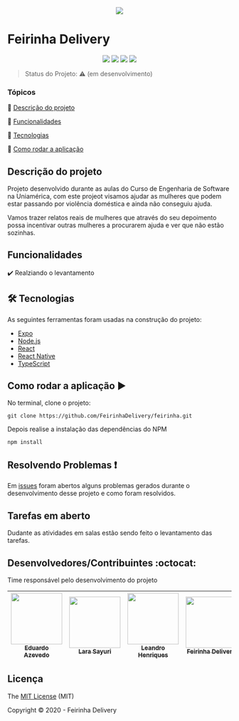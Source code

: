 <p align="center">
    <img src="https://avatars1.githubusercontent.com/u/73200568?s=400&u=bcfd0196d45d2c8ecc44129f0905f4e2d78a10cf&v=4" />
    <h1>Feirinha Delivery</h1>
</p>

<p align="center">
  <img src="https://img.shields.io/static/v1?label=react&message=framework&color=blue&style=for-the-badge&logo=REACT"/>
  <img src="http://img.shields.io/static/v1?label=License&message=MIT&color=green&style=for-the-badge"/>
  <img src="http://img.shields.io/static/v1?label=TESTES&message=%3E0&color=GREEN&style=for-the-badge"/>
  <img src="http://img.shields.io/static/v1?label=STATUS&message=EM%20DESENVOLVIMENTO&color=yellow&style=for-the-badge"/>
   
   
</p>


> Status do Projeto: :warning: (em desenvolvimento)

### Tópicos 

:small_blue_diamond: [Descrição do projeto](#descrição-do-projeto)

:small_blue_diamond: [Funcionalidades](#funcionalidades)

:small_blue_diamond: [Tecnologias](#tecnologias)

:small_blue_diamond: [Como rodar a aplicação](#como-rodar-a-aplicação-arrow_forward)


## Descrição do projeto 

<p>Projeto desenvolvido durante as aulas do Curso de Engenharia de Software na Uniamérica, com este projeot visamos ajudar as mulheres que podem estar passando por violência doméstica e ainda não conseguiu ajuda.</p>
<p>Vamos trazer relatos reais de mulheres que através do seu depoimento possa incentivar outras mulheres a procurarem ajuda e ver que não estão sozinhas.</p> 

## Funcionalidades

:heavy_check_mark: Realziando o levantamento  

## 🛠 Tecnologias

As seguintes ferramentas foram usadas na construção do projeto:

- [Expo](https://expo.io/)
- [Node.js](https://nodejs.org/en/)
- [React](https://pt-br.reactjs.org/)
- [React Native](https://reactnative.dev/)
- [TypeScript](https://www.typescriptlang.org/)

## Como rodar a aplicação :arrow_forward:

No terminal, clone o projeto: 

```
git clone https://github.com/FeirinhaDelivery/feirinha.git
```

Depois realise a instalação das dependências do NPM
```
npm install
```


## Resolvendo Problemas :exclamation:

Em [issues](https://github.com/FeirinhaDelivery/feirinha/issues) foram abertos alguns problemas gerados durante o desenvolvimento desse projeto e como foram resolvidos. 

## Tarefas em aberto

Dudante as atividades em salas estão sendo feito o levantamento das tarefas.

## Desenvolvedores/Contribuintes :octocat:

Time responsável pelo desenvolvimento do projeto

|  [<img src="https://avatars3.githubusercontent.com/u/69330807?s=400&u=34ea7217e3b2eb855c113abd8c154a60481eac73&v=4" width=115><br><sub>Eduardo Azevedo</sub>](https://github.com/TheRealLactose) |  [<img src="https://avatars3.githubusercontent.com/u/50601798?s=400&u=fbbd6e782c5ab3ac8198acac540b7f67d62fd390&v=4" width=115><br><sub>Lara Sayuri</sub>](https://github.com/larasayuri) | [<img src="https://avatars2.githubusercontent.com/u/13022858?s=400&u=071f7791bb03f8e102d835bdb9c2f0d3d24e8a34&v=4" width=115><br><sub>Leandro Henriques</sub>](https://github.com/lehenriques) |  [<img src="https://avatars2.githubusercontent.com/u/73200568?s=400&u=bcfd0196d45d2c8ecc44129f0905f4e2d78a10cf&v=4" width=115><br><sub>Feirinha Delivery</sub>](https://github.com/FeirinhaDelivery) | 
| :---: | :---: | :---: | :---:

## Licença 

The [MIT License](https://github.com/FeirinhaDelivery/feirinha/) (MIT)

Copyright :copyright: 2020 - Feirinha Delivery
